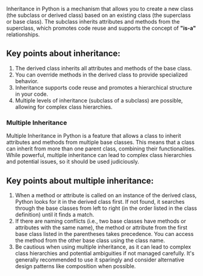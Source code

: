 Inheritance in Python is a mechanism that allows you to create a new class (the subclass or derived class) based on an existing class (the superclass or base class). The subclass inherits attributes and methods from the superclass, which promotes code reuse and supports the concept of **"is-a"** relationships.

 ## Key points about inheritance:

1. The derived class inherits all attributes and methods of the base class.
2. You can override methods in the derived class to provide specialized behavior.
3. Inheritance supports code reuse and promotes a hierarchical structure in your code.
4. Multiple levels of inheritance (subclass of a subclass) are possible, allowing for complex class hierarchies.



### Multiple Inheritance
Multiple Inheritance in Python is a feature that allows a class to inherit attributes and methods from multiple base classes. This means that a class can inherit from more than one parent class, combining their functionalities. While powerful, multiple inheritance can lead to complex class hierarchies and potential issues, so it should be used judiciously.

## Key points about multiple inheritance:

1. When a method or attribute is called on an instance of the derived class, Python looks for it in the derived class first. If not found, it searches through the base classes from left to right (in the order listed in the class definition) until it finds a match.
2. If there are naming conflicts (i.e., two base classes have methods or attributes with the same name), the method or attribute from the first base class listed in the parentheses takes precedence. You can access the method from the other base class using the class name.
3. Be cautious when using multiple inheritance, as it can lead to complex class hierarchies and potential ambiguities if not managed carefully. It's generally recommended to use it sparingly and consider alternative design patterns like composition when possible.

